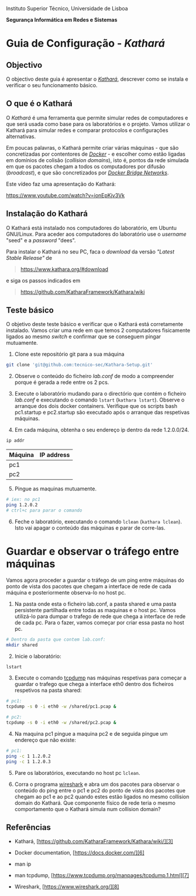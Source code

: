 Instituto Superior Técnico, Universidade de Lisboa

**Segurança Informática em Redes e Sistemas**

# Guia de Configuração - *Kathará*

## Objectivo

O objectivo deste guia é apresentar o *[Kathará](https://www.kathara.org/)*, descrever como se instala e verificar o seu funcionamento básico.

## O que é o Kathará

O *Kathará* é uma ferramenta que permite simular redes de computadores e que será usada como base para os laboratórios e o projeto.
Vamos utilizar o Kathará para simular redes e comparar protocolos e configurações alternativas.

Em poucas palavras, o Kathará permite criar várias máquinas - que são concretizadas por contentores  de *[Docker](https://docs.docker.com/)* - e escolher como estão ligadas em domínios de colisão (*collision domains*), isto é, pontos da rede simulada em que os pacotes chegam a todos os computadores por difusão (*broadcast*), e que são concretizados por *[Docker Bridge Networks](https://docs.docker.com/network/bridge/)*.

Este vídeo faz uma apresentação do Kathará:

<https://www.youtube.com/watch?v=ionEpKjv3Vk>

## Instalação do Kathará

O Kathará está instalado nos computadores do laboratório, em Ubuntu GNU/Linux.
Para aceder aos computadores do laboratório use o *username* "seed" e a *password* "dees".

Para instalar o Kathará no seu PC, faca o *download* da versão *"Latest Stable Release"* de

> <https://www.kathara.org/#download>

e siga os passos indicados em

> https://github.com/KatharaFramework/Kathara/wiki

## Teste básico

O objetivo deste teste básico e verificar que o Kathará está corretamente instalado.
Vamos criar uma rede em que temos 2 computadores fisicamente ligados ao mesmo *switch* e confirmar que se conseguem pingar mutuamente.

1. Clone este repositório git para a sua máquina

```bash
git clone 'git@github.com:tecnico-sec/Kathara-Setup.git'
````

2.  Observe o conteúdo do ficheiro *lab.conf* de modo a compreender porque é gerada a rede entre os 2 pcs.

3.  Execute o laboratório mudando para o directório que contém o ficheiro *lab.conf* e executando o comando `lstart` (`kathara lstart`). 
Observe o arranque dos dois docker containers.
Verifique que os scripts bash pc1.startup e pc2.startup são executado após o arranque das respetivas máquinas.

4.  Em cada máquina, obtenha o seu endereço ip dentro da rede 1.2.0.0/24.

```bash
ip addr
```

| Máquina  | IP address    |
| -------- | ------------- |
| pc1      |               |
| pc2      |               |


5. Pingue as maquinas mutuamente.

```bash
# iex: no pc1
ping 1.2.0.2
# ctrl+c para parar o comando 
```

6. Feche o laboratório, executando o comando `lclean` (`kathara lclean`).
Isto vai apagar o conteúdo das máquinas e parar de corre-las.

# Guardar e observar o tráfego entre máquinas

Vamos agora proceder a guardar o tráfego de um ping entre máquinas do ponto de vista dos pacotes que chegam a interface de rede de cada máquina e posteriormente observa-lo no host pc.

1. Na pasta onde esta o ficheiro lab.conf, a pasta shared e uma pasta persistente partilhada entre todas as maquinas e o host pc. Vamos utilizá-lo para dumpar o trafego de rede que chega a interface de rede de cada pc. Para o fazer, vamos começar por criar essa pasta no host pc.

```bash
# Dentro da pasta que contem lab.conf: 
mkdir shared
```

2. Inicie o laboratório:
```bash
lstart
```

3. Execute o comando [tcpdump][7] nas máquinas respetivas para começar a guardar o trafego que chega a interface eth0 dentro dos ficheiros respetivos na pasta shared:
```bash
# pc1:
tcpdump -s 0 -i eth0 -w /shared/pc1.pcap &

# pc2:
tcpdump -s 0 -i eth0 -w /shared/pc2.pcap &

```

4. Na maquina pc1 pingue a maquina pc2 e de seguida pingue um endereço que não existe:
```bash
# pc1:
ping -c 1 1.2.0.2
ping -c 1 1.2.0.3
```

5. Pare os laboratórios, executando no host pc `lclean`.

6. Corra o programa [wireshark][8] e abra um dos pacotes para observar o conteúdo do ping entre o pc1 e pc2 do ponto de vista dos pacotes que chegam ao pc1 e ao pc2 quando estes estão ligados no mesmo collision domain do Kathará. Que componente físico de rede teria o mesmo comportamento que o Kathará simula num collision domain?


## Referências

-   Kathará, [https://github.com/KatharaFramework/Kathara/wiki/][3]

-   Docker documentation, [https://docs.docker.com/][6]

-   man ip

-   man tcpdump, [https://www.tcpdump.org/manpages/tcpdump.1.html][7]

-  Wireshark, [https://www.wireshark.org/][8]

  [3]: https://github.com/KatharaFramework/Kathara/wiki
  [6]: https://docs.docker.com/
  [7]: https://www.tcpdump.org/manpages/tcpdump.1.html
  [8]: https://www.wireshark.org/